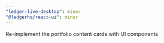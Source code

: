 ```yaml
---
"ledger-live-desktop": minor
"@ledgerhq/react-ui": minor
---
```


Re-implement the portfolio content cards with UI components
